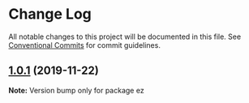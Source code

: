 # Change Log

All notable changes to this project will be documented in this file.
See [Conventional Commits](https://conventionalcommits.org) for commit guidelines.

## [1.0.1](https://github.com/ez-fe/ez/compare/v1.0.2...v1.0.1) (2019-11-22)

**Note:** Version bump only for package ez
